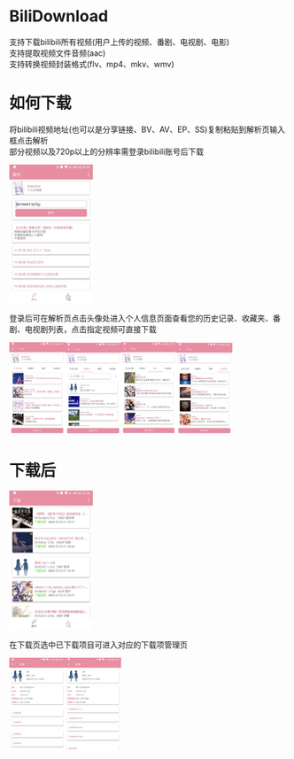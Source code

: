 # BiliDownload
 支持下载bilibili所有视频(用户上传的视频、番剧、电视剧、电影)  
 支持提取视频文件音频(aac)  
 支持转换视频封装格式(flv、mp4、mkv、wmv)  
 
# 如何下载
 将bilibili视频地址(也可以是分享链接、BV、AV、EP、SS)复制粘贴到解析页输入框点击解析  
 部分视频以及720p以上的分辨率需登录bilibili账号后下载    

 <img src="repository/image/VideoParserFragment_1.JPG" width="30%" height="30%">

  
 登录后可在解析页点击头像处进入个人信息页面查看您的历史记录、收藏夹、番剧、电视剧列表，点击指定视频可直接下载 
 
  <img src="repository/image/PersonalActivity_1.JPG" width="20%" height="20%"><img src="repository/image/PersonalActivity_2.JPG" width="20%" height="20%"><img src="repository/image/PersonalActivity_3.JPG" width="20%" height="20%"><img src="repository/image/PersonalActivity_4.JPG" width="20%" height="20%">
 
  
# 下载后  
  <img src="repository/image/DownloadFragment_1.JPG" width="30%" height="30%">  

 在下载页选中已下载项目可进入对应的下载项管理页  

  <img src="repository/image/DownloadedVideoActivity_1.JPG" width="20%" height="20%"><img src="repository/image/DownloadedVideoActivity_2.JPG" width="20%" height="20%">
 